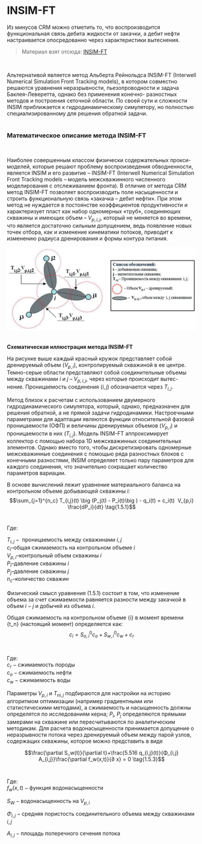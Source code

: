 
# INSIM-FT

  

Из минусов CRM можно отметить то, что воспроизводится функциональная связь дебита жидкости от закачки, а дебит нефти настраивается опосредованно через характеристики вытеснения. <br>


> Материал взят отсюда: [INSIM-FT](https://togi.ru/wp-content/uploads/2022/05/6.pdf)

<br>

Альтернативой является метод Альберта Рейнольдса INSIM-FT (Interwell Numerical Simulation Front Tracking models), в котором совместно решаются уравнения неразрывности, пьезопроводности и задача Баклея-Леверетта, однако без применения конечно- разностных методов и построения сеточной области. По своей сути и сложности INSIM приближается к гидродинамическому симулятору, но полностью специализированному для решения обратной задачи.<br>
<br>

### Математическое описание метода INSIM-FT<br>

<br>

Наиболее совершенным классом физически содержательных прокси-моделей, которые решают проблему воспроизведения обводненности, является INSIM и его развитие – INSIM-FT (Interwell Numerical Simulation Front Tracking models – модель межскважинного численного моделирования с отслеживанием фронта). В отличие от метода CRM метод INSIM-FT позволяет воспроизводить поле насыщенности и строить функциональную связь «закачка – дебит нефти». При этом метод не нуждается в постоянстве коэффициентов продуктивности и характеризует пласт как набор одномерных «труб», соединяющих скважины и имеющих объем – $V_{p,i,j}$, который не меняется во времени, что является достаточно сильным допущением, ведь появление новых точек отбора, как и изменение кинематики потоков, приводит к изменению радиуса дренирования и формы контура питания.<br>

![Схематическая иллюстрация метода INSIM-FT](../files/Pasted%20image%2020240131150324.png)<br>
<br>

**Схематическая иллюстрация метода INSIM-FT**<br>

На рисунке выше каждый красный кружок представляет собой дренируемый объем ($V_{p,i}$), контролируемый скважиной в ее центре. Темно-серые области представляют собой соединительные объемы между скважинами $i$ и $j$ – $V_{p,i,j}$, через которые происходит вытес- нение. Проницаемость соединения ($i, j$) обозначается через $T_{i,j}$.<br>

Метод близок к расчетам с использованием двумерного гидродинамического симулятора, который, однако, предназначен для решения обратной, а не прямой задачи гидродинамики. Настроечными параметрами для адаптации являются функции относительной фазовой проницаемости (ОФП) и величины дренируемых объемов ($V_{p,i}$) и проницаемости в них ($T_{i,j}$). Модель INSIM-FT аппроксимирует коллектор с помощью набора 1D межскважинных соединительных элементов. Однако вместо того, чтобы дискретизировать одномерные межскважинные соединения с помощью ряда разностных блоков с конечными разностями, INSIM определяет только пару параметров для каждого соединения, что значительно сокращает количество параметров вариации.<br>

В основе вычислений лежит уравнение материального баланса на контрольном объеме добывающей скважины $i$:<br>
$$\sum_{j=1}^{n_c} T_{i,j}(t) \big (P_j(t) - P_i(t)\big ) - q_i(t) = c_i(t)  V_{p,i} \frac{dP_i}{dt} \tag{1.5.1}$$<br>

Где:<br>

$T_{i,j} - \textrm{ проницаемость между скважинами } i, j$<br>
$c_i – \textrm{общая сжимаемость на контрольном объеме }i$<br>
$V_{p, i} – \textrm{контрольный объем скважины }i$<br>
$P_i – \textrm{давление скважины }i$<br>
$P_j – \textrm{давление скважины }j$<br>
$n_с– \textrm{количество скважин}$<br><br>
Физический смысл уравнения (1.5.1) состоит в том, что изменение объема за счет сжимаемости равняется разности между закачкой в объем $i-j$ и добычей из объема $i$. <br>

Общая сжимаемость на контрольном объеме {i} в момент времени {t_n} (настоящий момент) определяется как:<br>
$$c_i = S_{o,i}^0 c_o + S_{w,i}^0 c_w + c_r\tag{1.5.2}$$<br><br>
Где:<br>
$c_r - \textrm{сжимаемость породы}$<br>
$c_o - \textrm{сжимаемость нефти}$<br>
$c_w - \textrm{сжимаемость воды}$<br>

Параметры $V_{p,i}$ и $T_{n i,j}$ подбираются для настройки на историю алгоритмом оптимизации (например градиентными или статистическими методами), а сжимаемость и насыщенность должны определятся по исследованиям керна; $P_i$, $P_j$ определяются прямыми замерами на скважине или пересчитываются по аналитическим методикам. Для расчета водонасыщенности принимается допущение о неразрывности потока через дренируемый объем между парой узлов, содержащих скважины, которое можно представить в виде<br>

$$\frac{\partial S_w(t)}{\partial t}+\frac{5.516 q_{i,j}(t)}{Φ_{i,j} A_{i,j}}\frac{\partial f_w(x,t)}{∂ x} = 0 \tag{1.5.3}$$<br><br>
Где:<br>
$f_w(x,t) - \textrm{функция водонасыщенности}$<br>

$S_W - \textrm{водонасыщенность на } V_{p,i}$<br>

$Φ_{i,j} - \textrm{средняя пористость соединительного объема между скважинами } i,j$<br>

$A_{i,j} - \textrm{площадь поперечного сечения потока}$<br>